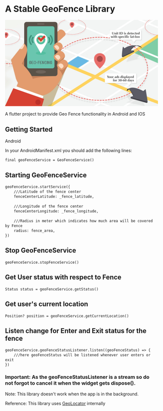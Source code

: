 # A Stable GeoFence Library

![GeoFence](geofencing.jpeg)

A flutter project to provide Geo Fence functionality in Android and IOS

## Getting Started

Android

In your AndroidManifest.xml you should add the following lines:

<uses-permission android:name="android.permission.ACCESS_COARSE_LOCATION" />
<uses-permission android:name="android.permission.ACCESS_FINE_LOCATION" />

```
final geoFenceService = GeoFenceService()
```

## Starting GeoFenceService
```
geoFenceService.startService({
    ///Latitude of the fence center
    fenceCenterLatitude: _fence_latitude,

    ///Longitude of the fence center
    fenceCenterLongitude: _fence_longitude,
    
    ///Radius in meter which indicates how much area will be covered by Fence
    radius: fence_area,
})
```


## Stop GeoFenceService
```
geoFenceService.stopFenceService()
```

## Get User status with respect to Fence
```
Status status = geoFenceService.getStatus()
```

## Get user's current location
```
Position? position = geoFenceService.getCurrentLocation()
```

## Listen change for Enter and Exit status for the fence
```
geoFenceService.geoFenceStatusListener.listen((geoFenceStatus) => {
    ///here geoFenceStatus will be listened whenever user enters or exit
})
```

### Important: As the geoFenceStatusListener is a stream so do not forgot to cancel it when the widget gets dispose().

Note: This library doesn't work when the app is in the background.

Reference: This library uses [GeoLocator](https://pub.dev/packages/geolocator) internally

